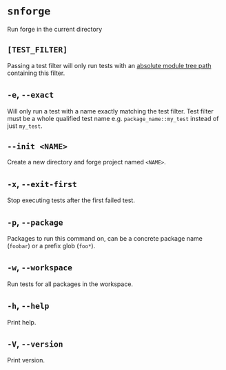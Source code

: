 # `snforge`

Run forge in the current directory

## `[TEST_FILTER]`

Passing a test filter will only run tests with an [absolute module tree path](https://book.cairo-lang.org/ch06-03-paths-for-referring-to-an-item-in-the-module-tree.html?highlight=path#paths-for-referring-to-an-item-in-the-module-tree)
containing this filter.

## `-e`, `--exact`

Will only run a test with a name exactly matching the test filter.
Test filter must be a whole qualified test name e.g. `package_name::my_test` instead of just `my_test`.

## `--init <NAME>`

 Create a new directory and forge project named `<NAME>`.

## `-x`, `--exit-first`

Stop executing tests after the first failed test.

## `-p`, `--package`

Packages to run this command on, can be a concrete package name (`foobar`) or a prefix glob (`foo*`).

## `-w`, `--workspace`

Run tests for all packages in the workspace.

## `-h`, `--help`

Print help.

## `-V`, `--version`

Print version.
